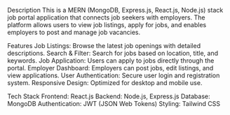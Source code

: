 Description
This is a MERN (MongoDB, Express.js, React.js, Node.js) stack job portal application that connects job seekers with employers. The platform allows users to view job listings, apply for jobs, and enables employers to post and manage job vacancies.

Features
Job Listings: Browse the latest job openings with detailed descriptions.
Search & Filter: Search for jobs based on location, title, and keywords.
Job Application: Users can apply to jobs directly through the portal.
Employer Dashboard: Employers can post jobs, edit listings, and view applications.
User Authentication: Secure user login and registration system.
Responsive Design: Optimized for desktop and mobile use.

Tech Stack
Frontend: React.js
Backend: Node.js, Express.js
Database: MongoDB
Authentication: JWT (JSON Web Tokens)
Styling: Tailwind CSS

